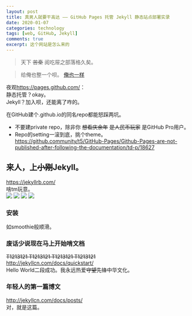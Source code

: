 ```yaml
---
layout: post
title: 真男人就要干高达 —— GitHub Pages 托管 Jekyll 静态站点部署实录
date: 2020-01-07
categories: technology
tags: [web, GitHub, Jekyll]
comments: true
excerpt: 这个网站是怎么来的
---
```


> 天下 ~~苦秦~~ 阅吃屉之部落格久矣。  

> 给俺也整一个呗。
[俺也一样](https://youtu.be/YqnujEeymec?t=23)

夜观<https://pages.github.com/>：  
静态托管？okay。  
Jekyll？加入呗，还能离了咋的。    

在GitHub建个.github.io的同名repo都能怒踩两坑。
* 不要建private repo，除非你 ~~想看庆余年~~ ~~是人民币玩家~~ 是GitHub Pro用户。
* Repo的setting一滚到底，挑个theme。  
<https://github.community/t5/GitHub-Pages/Github-Pages-are-not-published-after-following-the-documentation/td-p/18627>

## 来人，上~~小刚~~Jekyll。
<https://jekyllrb.com/>  
啥tm玩意。  
![](https://lh3.googleusercontent.com/incWeZZgFMU6MHF2lm5DrS2Karchj4dtuSCUnnrg6KAt5cgToTTWd7J3fgszSy2FEtGGTU_B1bq_2rZxL_-rCDRzYVGZwCs0tVMO4T3SKip1JakTap7XwrLnxjbb1j74UYxW0Nk1w3U=w708-h426-no)
![](https://lh3.googleusercontent.com/Y4EITIcULHWQfUsYuQiC-UXNp0-TuKM__jQa-WP_wybuuOBTp7cN6FlE4M--3g5iPQ4wNF_0W8zEZMFvQSrWATHG-R_xyMoZoTemxZ6Dqk2lL3qWfBmWtwvqfh7WiLWlz_8dLWxmeMc=w720-h433-no)
![](https://lh3.googleusercontent.com/CWdq3n9MySVSqH7vVWvK8vw9GqAGTsaJQuWrcg1DSfzUtVc8W3IZuG4t8PpjCj6oj-281L2hYr46KX9Qg0TDPoGsTNSN-DhmukL0S3ImW0tC9E9snSrFUmQck0IyKgNgWh8x_O_dVZc=w718-h434-no)
![](https://lh3.googleusercontent.com/M-5cI1-og0Q6IerpyuqnKV_IQRyWhKtksj2DdQQT0GLRylUKmCpk6JngoYetfXLh81m3MrLxr-JS5xTNnRR1IlD-yc46t7fiQBAMNl18bYgHdquHneGkJzqh8o_7TyslHFzlJqMtq-8=w714-h444-no)

### 安装
如smoothie般顺滑。

### 废话少说现在马上开始啃文档
~~T1213121 T1213121 T1213121 T1213121~~  
<http://jekyllcn.com/docs/quickstart/>  
Hello World二段成功。我永远热爱~~守望先锋~~中华文化。

### 年轻人的第一篇博文
<http://jekyllcn.com/docs/posts/>  
对，就是这篇。

